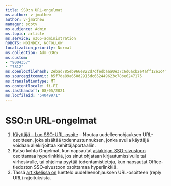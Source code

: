 ```yaml
---
title: SSO:n URL-ongelmat
ms.author: v-jmathew
author: v-jmathew
manager: scotv
ms.audience: Admin
ms.topic: article
ms.service: o365-administration
ROBOTS: NOINDEX, NOFOLLOW
localization_priority: Normal
ms.collection: Adm_O365
ms.custom:
- "9004357"
- "7812"
ms.openlocfilehash: 2ebad785eb966e822d7dfedbaaa0e37c6d6acb2e4aff12e1c4f85c5cc481bd65
ms.sourcegitcommit: b5f7da89a650d2915dc652449623c78be6247175
ms.translationtype: MT
ms.contentlocale: fi-FI
ms.lasthandoff: 08/05/2021
ms.locfileid: "54049971"
---
```

# <a name="sso-url-issues"></a>SSO:n URL-ongelmat

1. [Käyttäjä – Luo SSO-URL-osoite](https://docs.microsoft.com/rest/api/apimanagement/2019-12-01/User/GenerateSsoUrl) – Noutaa uudelleenohjauksen URL-osoitteen, joka sisältää todennustunnuksen, jonka avulla käyttäjä voidaan allekirjoittaa kehittäjäportaaliin.
2. Katso kohta Ongelmat, kun napsautat [asiakirjan SSO-sivustoon](https://docs.microsoft.com/office/troubleshoot/office-suite-issues/click-hyperlink-to-sso-website) osoittamaa hyperlinkkiä, jos sinut ohjataan kirjautumissivulle tai virhesivulle, tai ohjelma pyytää todentamistietoja, kun napsautat Office-tiedoston SSO-sivustoon osoittamaa hyperlinkkiä.
3. Tässä [artikkelissa on](https://docs.microsoft.com/azure/active-directory/develop/reply-url) luettelo uudelleenohjauksen URL-osoitteen (reply URL) rajoituksista.
